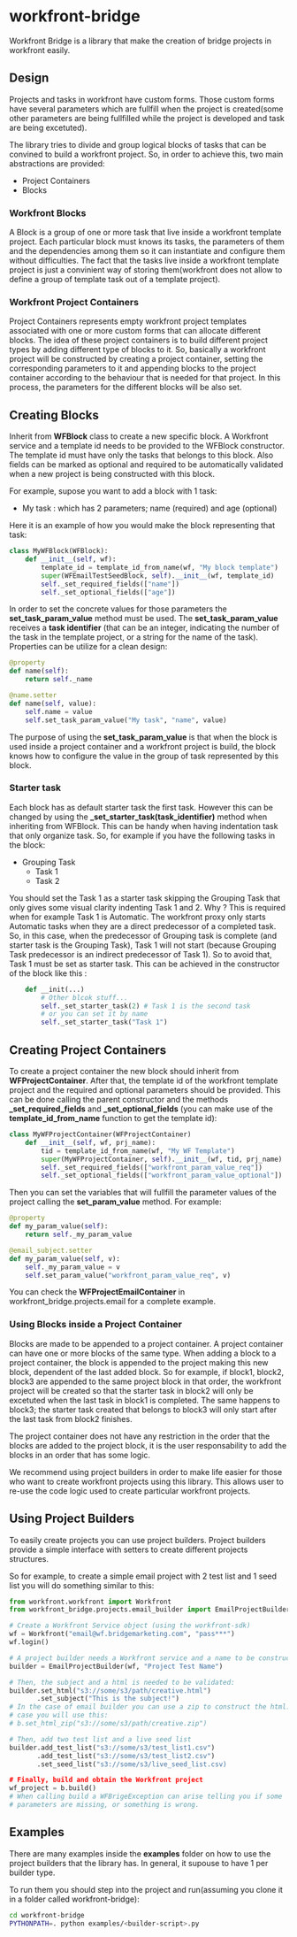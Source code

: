# workfront-bridge

Workfront Bridge is a library that make the creation of bridge projects in
workfront easily.

## Design

Projects and tasks in workfront have custom forms. Those custom forms have
several parameters which are fullfill when the project is created(some other
parameters are being fullfilled while the project is developed and task are
being excetuted).

The library tries to divide and group logical blocks of tasks that can be
convined to build a workfront project.
So, in order to achieve this, two main abstractions are provided:

* Project Containers
* Blocks

### Workfront Blocks

A Block is a group of one or more task that live inside a workfront template
project.
Each particular block must knows its tasks, the parameters of them and the
dependencies among them so it can instantiate and configure them without
difficulties.
The fact that the tasks live inside a workfront template project is just a
convinient way of storing them(workfront does not allow to define a group of
template task out of a template project).

### Workfront Project Containers

Project Containers represents empty workfront project templates associated with
one or more custom forms that can allocate different blocks.
The idea of these project containers is to build different project types by
adding different type of blocks to it.
So, basically a workfront project will be constructed by creating a project
container, setting the corresponding parameters to it and appending blocks to
the project container according to the behaviour that is needed for that
project. In this process, the parameters for the different blocks will be also
set.

## Creating Blocks

Inherit from **WFBlock** class to create a new specific block. A Workfront
service and a template id needs to be provided to the WFBlock constructor. The
template id must have only the tasks that belongs to this block.
Also fields can be marked as optional and required to be automatically validated
when a new project is being constructed with this block.

For example, supose you want to add a block with 1 task:
* My task : which has 2 parameters; name (required) and age (optional)

Here it is an example of how you would make the block representing that task:

```python
class MyWFBlock(WFBlock):
    def __init__(self, wf):
        template_id = template_id_from_name(wf, "My block template")
        super(WFEmailTestSeedBlock, self).__init__(wf, template_id)
        self._set_required_fields(["name"])
        self._set_optional_fields(["age"])
```

In order to set the concrete values for those parameters the
**set_task_param_value** method must be used.
The **set_task_param_value** receives a **task identifier** (that can be an
integer, indicating the number of the task in the template project, or a string
for the name of the task).
Properties can be utilize for a clean design:

```python
@property
def name(self):
    return self._name

@name.setter
def name(self, value):
    self.name = value
    self.set_task_param_value("My task", "name", value)
```

The purpose of using the **set_task_param_value** is that when the block is used
inside a project container and a workfront project is build, the block knows
how to configure the value in the group of task represented by this block.

### Starter task

Each block has as default starter task the first task. However this can be
changed by using the **_set_starter_task(task_identifier)** method when
inheriting from WFBlock.
This can be handy when having indentation task that only organize task. So, for
example if you have the following tasks in the block:

* Grouping Task
  * Task 1
  * Task 2

You should set the Task 1 as a starter task skipping the Grouping Task that only
gives some visual clarity indenting Task 1 and 2.
Why ? This is required when for example Task 1 is Automatic. The workfront proxy
only starts Automatic tasks when they are a direct predecessor of a completed
task.
So, in this case, when the predecessor of Grouping task is complete (and
starter task is the Grouping Task), Task 1 will not start (because Grouping Task
predecessor is an indirect predecessor of Task 1). So to avoid that, Task 1
must be set as starter task.
This can be achieved in the constructor of the block like this :

```python
    def __init(...)
        # Other blcok stuff...
        self._set_starter_task(2) # Task 1 is the second task
        # or you can set it by name
        self._set_starter_task("Task 1")
```

## Creating Project Containers

To create a project container the new block should inherit from
**WFProjectContainer**.
After that, the template id of the workfront template project and the required
and optional parameters should be provided. This can be done calling the parent
constructor and the methods **_set_required_fields** and
**_set_optional_fields** (you can make use of the **template_id_from_name**
function to get the template id):

```python
class MyWFProjectContainer(WFProjectContainer)
    def __init__(self, wf, prj_name):
        tid = template_id_from_name(wf, "My WF Template")
        super(MyWFProjectContainer, self).__init__(wf, tid, prj_name)
        self._set_required_fields(["workfront_param_value_req"])
        self._set_optional_fields(["workfront_param_value_optional"])
```

Then you can set the variables that will fullfill the parameter values of the
project calling the **set_param_value** method. For example:

```python
@property
def my_param_value(self):
    return self._my_param_value

@email_subject.setter
def my_param_value(self, v):
    self._my_param_value = v
    self.set_param_value("workfront_param_value_req", v)
```

You can check the **WFProjectEmailContainer** in workfront_bridge.projects.email
for a complete example.

### Using Blocks inside a Project Container

Blocks are made to be appended to a project container. A project container can
have one or more blocks of the same type.
When adding a block to a project container, the block is appended to the project
making this new block, dependent of the last added block. So for example, if
block1, block2, block3 are appended to the same project block in that order,
the workfront project will be created so that the starter task in block2 will
only be excetuted when the last task in block1 is completed. The same happens to
block3; the starter task created that belongs to block3 will only start after
the last task from block2 finishes.

The project container does not have any restriction in the order that the blocks
are added to the project block, it is the user responsability to add the blocks
in an order that has some logic.

We recommend using project builders in order to make life easier for those who
want to create workfront projects using this library. This allows user to
re-use the code logic used to create particular workfront projects.

## Using Project Builders

To easily create projects you can use project builders. Project builders provide
a simple interface with setters to create different projects structures.

So for example, to create a simple email project with 2 test list and 1 seed
list you will do something similar to this:

```python
from workfront.workfront import Workfront
from workfront_bridge.projects.email_builder import EmailProjectBuilder

# Create a Workfront Service object (using the workfront-sdk)
wf = Workfront("email@wf.bridgemarketing.com", "pass***")
wf.login()

# A project builder needs a Workfront service and a name to be constructed
builder = EmailProjectBuilder(wf, "Project Test Name")

# Then, the subject and a html is needed to be validated:
builder.set_html("s3://some/s3/path/creative.html")
       .set_subject("This is the subject!")
# In the case of email builder you can use a zip to construct the html. In that
# case you will use this:
# b.set_html_zip("s3://some/s3/path/creative.zip")

# Then, add two test list and a live seed list
builder.add_test_list("s3://some/s3/test_list1.csv")
       .add_test_list("s3://some/s3/test_list2.csv")
       .set_seed_list("s3://some/s3/live_seed_list.csv)

# Finally, build and obtain the Workfront project
wf_project = b.build()
# When calling build a WFBrigeException can arise telling you if some
# parameters are missing, or something is wrong.
```

## Examples

There are many examples inside the **examples** folder on how to use the
project builders that the library has. In general, it supouse to have 1 per
builder type.

To run them you should step into the project and run(assuming you clone it in a
folder called workfront-bridge):

```bash
cd workfront-bridge
PYTHONPATH=. python examples/<builder-script>.py
```

